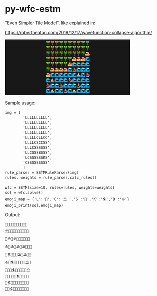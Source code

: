 # py-wfc-estm

"Even Simpler Tile Model", like explained in:

https://robertheaton.com/2018/12/17/wavefunction-collapse-algorithm/

![Output image](./imgs/surf_boat.jpg)

Sample usage:

    img = [
            'LLLLLLLLLL',
            'LLLLLLLLLL',
            'LLLLLLLLLL',
            'LLLLLLLLLL',
            'LLLLLCLLCC',
            'LLLLCSCCSS',
            'LLLCSSSSSS',
            'LLCSSSBSSS',
            'LCSSSSSSKS',
            'CSSSSSSSSS'
            ]
    rule_parser = ESTMRuleParser(img)
    rules, weights = rule_parser.calc_rules()

    wfc = ESTM(size=10, rules=rules, weights=weights)
    sol = wfc.solve()
    emoji_map = {'L':'🌴','C':'⛱️ ','S':'🌊','K':'🏄','B':'⛵'}
    emoji_print(sol,emoji_map)

Output:

    🌴🌴🌴🌴🌴🌴🌴🌴🌴🌴
    ⛱️🌴🌴🌴🌴🌴🌴🌴🌴🌴
    🌊⛱️🌴⛱️🌴🌴🌴🌴🌴🌴
    ⛵🌊⛱️🌊⛱️🌴⛱️🌴🌴🌴
    🌊🏄🌊🌊🌊⛱️🌊⛱️🌴🌴
    ⛵🌊🏄🌊🌊🌊🌊🌊⛱️🌴
    🌊⛵🌊🏄🌊🌊🌊⛵🌊⛱️
    🌊🌊🌊🌊🌊🏄🌊🌊🌊🌊
    🌊🏄🌊⛵🌊🌊🌊⛵🌊🌊
    🌊🌊🏄🌊⛵🌊🌊🌊🌊⛵


